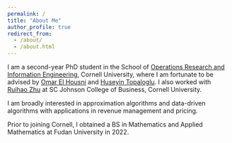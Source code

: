 ```yaml
---
permalink: /
title: "About Me"
author_profile: true
redirect_from: 
  - /about/
  - /about.html
---
```


I am a second-year PhD student in the School of [Operations Research and Information Engineering](https://www.orie.cornell.edu/orie), Cornell University, where I am fortunate to be advised by [Omar El Housni](https://people.orie.cornell.edu/oe46/) and [Huseyin Topaloglu](https://people.orie.cornell.edu/huseyin/). I also worked with [Ruihao Zhu](https://rzhu.github.io/) at SC Johnson College of Business, Cornell University.

I am broadly interested in approximation algorithms and data-driven algorithms with applications in revenue management and pricing.

Prior to joining Cornell, I obtained a BS in Mathematics and Applied Mathematics at Fudan University in 2022.
